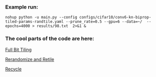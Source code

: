 ### Example run: 

```
nohup python -u main.py --config configs/cifar10/conv6-kn-biprop-tiled-params-randtile.yaml --prune_rate=0.5 --gpu=6 --data=~/  --epochs=4000 > results/98.txt  2>&1 & 
```

### The cool parts of the code are here: 

[Full Bit Tiling](https://github.com/mattgorb/parameter_tiling_and_recycling/blob/main/utils/conv_type.py#L27)

[Rerandomize and Retile](https://github.com/mattgorb/parameter_tiling_and_recycling/blob/main/utils/conv_type.py#L120)

[Recycle](https://github.com/mattgorb/parameter_tiling_and_recycling/blob/main/utils/conv_type.py#L97)


